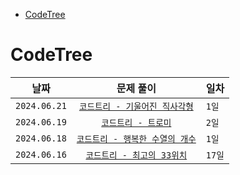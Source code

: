 - [CodeTree](#codetree)


# CodeTree
| 날짜 | 문제 풀이 | 일차 |
|:---:|:---:|:---|
| `2024.06.21` | [`코드트리 - 기울어진 직사각형`](CodeTree/240621_기울어진직사각형.md) | `1일` |
| `2024.06.19` | [`코드트리 - 트로미`](CodeTree/240619_트로미노.md) | `2일` |
| `2024.06.18` | [`코드트리 - 행복한 수열의 개수`](CodeTree/240618_행복한수열의개수.md) | `1일` |
| `2024.06.16` | [`코드트리 - 최고의 33위치`](CodeTree/240616_최고의33위치.md) | `17일` |
